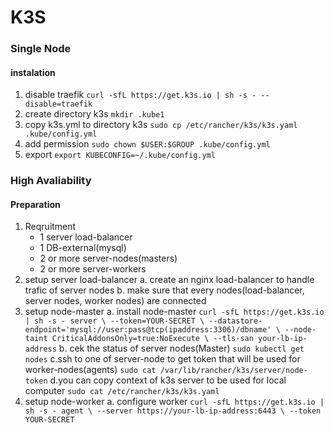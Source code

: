# K3S
### Single Node
#### instalation
1. disable traefik
   ``curl -sfL https://get.k3s.io | sh -s - --disable=traefik``
2. create directory k3s
   ``mkdir .kube1``
4. copy k3s.yml to directory k3s
   ``sudo cp /etc/rancher/k3s/k3s.yaml .kube/config.yml``
6. add permission
   ``sudo chown $USER:$GROUP .kube/config.yml``
8. export
   ``export KUBECONFIG=~/.kube/config.yml``

### High Avaliability 
#### Preparation
1. Reqruitment
   - 1 server load-balancer
   - 1 DB-external(mysql)
   - 2 or more server-nodes(masters)
   - 2 or more server-workers
2. setup server load-balancer
   a. create an nginx load-balancer to handle trafic of server nodes
   b. make sure that every nodes(load-balancer, server nodes, worker nodes) are connected
3. setup node-master
   a. install node-master
   ``curl -sfL https://get.k3s.io | sh -s - server \
--token=YOUR-SECRET \
--datastore-endpoint='mysql://user:pass@tcp(ipaddress:3306)/dbname' \
--node-taint CriticalAddonsOnly=true:NoExecute \
--tls-san your-lb-ip-address``
   b. cek the status of server nodes(Master)
   ``sudo kubectl get nodes``
   c.ssh to one of server-node to get token that will be used for worker-nodes(agents)
   ``sudo cat /var/lib/rancher/k3s/server/node-token``
   d.you can copy context of k3s server to be used for local computer
   ``sudo cat /etc/rancher/k3s/k3s.yaml``
4. setup node-worker
   a. configure worker
   ``curl -sfL https://get.k3s.io | sh -s - agent \
--server https://your-lb-ip-address:6443 \
--token YOUR-SECRET``
